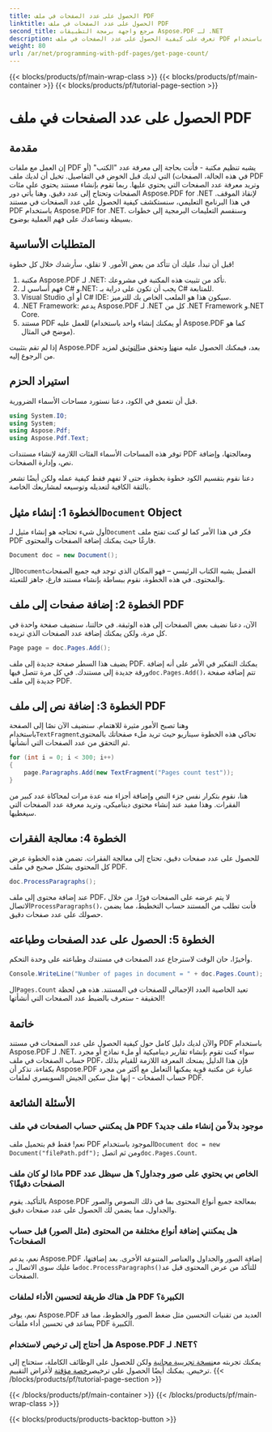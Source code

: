 ```yaml
---
title: الحصول على عدد الصفحات في ملف PDF
linktitle: الحصول على عدد الصفحات في ملف PDF
second_title: مرجع واجهة برمجة التطبيقات Aspose.PDF لـ .NET
description: تعرف على كيفية الحصول على عدد الصفحات في ملف PDF باستخدام Aspose.PDF لـ .NET. اتبع دليلنا خطوة بخطوة للحصول على حل بسيط وفعال.
weight: 80
url: /ar/net/programming-with-pdf-pages/get-page-count/
---
```


{{< blocks/products/pf/main-wrap-class >}}
{{< blocks/products/pf/main-container >}}
{{< blocks/products/pf/tutorial-page-section >}}

# الحصول على عدد الصفحات في ملف PDF

## مقدمة

إن العمل مع ملفات PDF يشبه تنظيم مكتبة - فأنت بحاجة إلى معرفة عدد "الكتب" (أو في هذه الحالة، الصفحات) التي لديك قبل الخوض في التفاصيل. تخيل أن لديك ملف PDF وتريد معرفة عدد الصفحات التي يحتوي عليها. ربما تقوم بإنشاء مستند يحتوي على مئات الصفحات وتحتاج إلى عدد دقيق. وهنا يأتي دور Aspose.PDF for .NET لإنقاذ الموقف. في هذا البرنامج التعليمي، سنستكشف كيفية الحصول على عدد الصفحات في مستند PDF باستخدام Aspose.PDF for .NET. وسنقسم التعليمات البرمجية إلى خطوات بسيطة ونساعدك على فهم العملية بوضوح.

## المتطلبات الأساسية

قبل أن تبدأ، عليك أن تتأكد من بعض الأمور. لا تقلق، سأرشدك خلال كل خطوة!

1. مكتبة Aspose.PDF لـ .NET: تأكد من تثبيت هذه المكتبة في مشروعك.
2. فهم أساسي لـ C# و.NET: يجب أن تكون على دراية بـ C# للمتابعة.
3. Visual Studio أو أي C# IDE: سيكون هذا هو الملعب الخاص بك للترميز.
4. .NET Framework: يدعم Aspose.PDF لـ .NET كل من .NET Framework و.NET Core.
5. مستند PDF للعمل عليه (أو يمكنك إنشاء واحد باستخدام Aspose.PDF كما هو موضح في المثال).

 إذا لم تقم بتثبيت Aspose.PDF بعد، فيمكنك الحصول عليه من[هنا](https://releases.aspose.com/pdf/net/) وتحقق من[التوثيق](https://reference.aspose.com/pdf/net/) لمزيد من الرجوع إليه.

## استيراد الحزم

قبل أن نتعمق في الكود، دعنا نستورد مساحات الأسماء الضرورية.

```csharp
using System.IO;
using System;
using Aspose.Pdf;
using Aspose.Pdf.Text;
```

توفر هذه المساحات الأسماء الفئات اللازمة لإنشاء مستندات PDF ومعالجتها، وإضافة نص، وإدارة الصفحات.

دعنا نقوم بتقسيم الكود خطوة بخطوة، حتى لا تفهم فقط كيفية عمله ولكن أيضًا تشعر بالثقة الكافية لتعديله وتوسيعه لمشاريعك الخاصة.

##  الخطوة 1: إنشاء مثيل`Document` Object

 أول شيء تحتاجه هو إنشاء مثيل لـ`Document` فكر في هذا الأمر كما لو كنت تفتح ملف PDF فارغًا حيث يمكنك إضافة الصفحات والمحتوى.

```csharp
Document doc = new Document();
```

 ال`Document`الفصل يشبه الكتاب الرئيسي – فهو المكان الذي توجد فيه جميع الصفحات والمحتوى. في هذه الخطوة، نقوم ببساطة بإنشاء مستند فارغ، جاهز للتعبئة.

## الخطوة 2: إضافة صفحات إلى ملف PDF

الآن، دعنا نضيف بعض الصفحات إلى هذه الوثيقة. في حالتنا، سنضيف صفحة واحدة في كل مرة، ولكن يمكنك إضافة عدد الصفحات الذي تريده.

```csharp
Page page = doc.Pages.Add();
```

 يضيف هذا السطر صفحة جديدة إلى ملف PDF. يمكنك التفكير في الأمر على أنه إضافة ورقة جديدة إلى مستندك. في كل مرة تتصل فيها`doc.Pages.Add()`، تتم إضافة صفحة جديدة إلى ملف PDF.

## الخطوة 3: إضافة نص إلى ملف PDF

 وهنا تصبح الأمور مثيرة للاهتمام. سنضيف الآن نصًا إلى الصفحة باستخدام`TextFragment`تحاكي هذه الخطوة سيناريو حيث تريد ملء صفحاتك بالمحتوى ثم التحقق من عدد الصفحات التي أنشأتها.

```csharp
for (int i = 0; i < 300; i++)
{
    page.Paragraphs.Add(new TextFragment("Pages count test"));
}
```

هنا، نقوم بتكرار نفس جزء النص وإضافة أجزاء منه عدة مرات لمحاكاة عدد كبير من الفقرات. وهذا مفيد عند إنشاء محتوى ديناميكي، وتريد معرفة عدد الصفحات التي سيغطيها.

## الخطوة 4: معالجة الفقرات

للحصول على عدد صفحات دقيق، تحتاج إلى معالجة الفقرات. تضمن هذه الخطوة عرض كل المحتوى بشكل صحيح في ملف PDF.

```csharp
doc.ProcessParagraphs();
```

 عند إضافة محتوى إلى ملف PDF، لا يتم عرضه على الصفحات فورًا. من خلال الاتصال`ProcessParagraphs()`، فأنت تطلب من المستند حساب التخطيط، مما يضمن حصولك على عدد صفحات دقيق.

## الخطوة 5: الحصول على عدد الصفحات وطباعته

وأخيرًا، حان الوقت لاسترجاع عدد الصفحات في مستندك وطباعته على وحدة التحكم.

```csharp
Console.WriteLine("Number of pages in document = " + doc.Pages.Count);
```

 ال`Pages.Count` تعيد الخاصية العدد الإجمالي للصفحات في المستند. هذه هي لحظة الحقيقة - ستعرف بالضبط عدد الصفحات التي أنشأتها!

## خاتمة

والآن لديك دليل كامل حول كيفية الحصول على عدد الصفحات في مستند PDF باستخدام Aspose.PDF لـ .NET. سواء كنت تقوم بإنشاء تقارير ديناميكية أو ملء نماذج أو مجرد حساب الصفحات في ملف PDF، فإن هذا الدليل يمنحك المعرفة اللازمة للقيام بذلك بكفاءة. تذكر أن Aspose.PDF عبارة عن مكتبة قوية يمكنها التعامل مع أكثر من مجرد حساب الصفحات - إنها مثل سكين الجيش السويسري لملفات PDF.

## الأسئلة الشائعة

### هل يمكنني حساب الصفحات في ملف PDF موجود بدلاً من إنشاء ملف جديد؟  
 نعم! فقط قم بتحميل ملف PDF الموجود باستخدام`Document doc = new Document("filePath.pdf");` ومن ثم اتصل`doc.Pages.Count`.

### ماذا لو كان ملف PDF الخاص بي يحتوي على صور وجداول؟ هل سيظل عدد الصفحات دقيقًا؟  
بالتأكيد. يقوم Aspose.PDF بمعالجة جميع أنواع المحتوى بما في ذلك النصوص والصور والجداول، مما يضمن لك الحصول على عدد صفحات دقيق.

### هل يمكنني إضافة أنواع مختلفة من المحتوى (مثل الصور) قبل حساب الصفحات؟  
 نعم، يدعم Aspose.PDF إضافة الصور والجداول والعناصر المتنوعة الأخرى. بعد إضافتها، ما عليك سوى الاتصال بـ`doc.ProcessParagraphs()`للتأكد من عرض المحتوى قبل عد الصفحات.

### هل هناك طريقة لتحسين الأداء لملفات PDF الكبيرة؟  
نعم، يوفر Aspose.PDF العديد من تقنيات التحسين مثل ضغط الصور والخطوط، مما قد يساعد في تحسين أداء ملفات PDF الكبيرة.

### هل أحتاج إلى ترخيص لاستخدام Aspose.PDF لـ .NET؟  
 يمكنك تجربته مع[نسخة تجريبية مجانية](https://releases.aspose.com/) ولكن للحصول على الوظائف الكاملة، ستحتاج إلى ترخيص. يمكنك أيضًا الحصول على ترخيص[رخصة مؤقتة](https://purchase.aspose.com/temporary-license/) لأغراض التقييم.
{{< /blocks/products/pf/tutorial-page-section >}}

{{< /blocks/products/pf/main-container >}}
{{< /blocks/products/pf/main-wrap-class >}}

{{< blocks/products/products-backtop-button >}}
